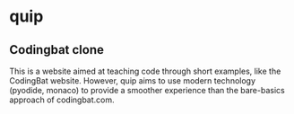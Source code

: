# quip
## Codingbat clone

This is a website aimed at teaching code through short examples, like the CodingBat website. However, quip aims to use modern technology (pyodide, monaco) to provide a smoother experience than the bare-basics approach of codingbat.com.